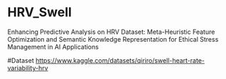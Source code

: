 # HRV_Swell
Enhancing Predictive Analysis on HRV Dataset: Meta-Heuristic Feature Optimization and Semantic Knowledge Representation for Ethical Stress Management in AI Applications

#Dataset
https://www.kaggle.com/datasets/qiriro/swell-heart-rate-variability-hrv
